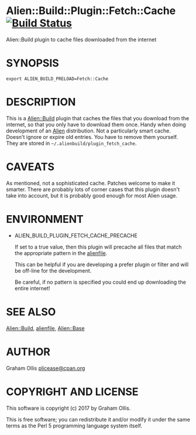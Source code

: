 # Alien::Build::Plugin::Fetch::Cache [![Build Status](https://secure.travis-ci.org/plicease/Alien-Build-Plugin-Fetch-Cache.png)](http://travis-ci.org/plicease/Alien-Build-Plugin-Fetch-Cache)

Alien::Build plugin to cache files downloaded from the internet

# SYNOPSIS

    export ALIEN_BUILD_PRELOAD=Fetch::Cache

# DESCRIPTION

This is a [Alien::Build](https://metacpan.org/pod/Alien::Build) plugin that caches the files that you download from
the internet, so that you only have to download them once.  Handy when doing
development of an [Alien](https://metacpan.org/pod/Alien) distribution.  Not a particularly smart cache.
Doesn't ignore or expire old entries.  You have to remove them yourself.
They are stored in `~/.alienbuild/plugin_fetch_cache`.

# CAVEATS

As mentioned, not a sophisticated cache.  Patches welcome to make it smarter.
There are probably lots of corner cases that this plugin doesn't take into
account, but it is probably good enough for most Alien usage.

# ENVIRONMENT

- ALIEN\_BUILD\_PLUGIN\_FETCH\_CACHE\_PRECACHE

    If set to a true value, then this plugin will precache all files that match the appropriate pattern in the [alienfile](https://metacpan.org/pod/alienfile).

    This can be helpful if you are developing a prefer plugin or filter and will be off-line for the development.

    Be careful, if no pattern is specified you could end up downloading the entire internet!

# SEE ALSO

[Alien::Build](https://metacpan.org/pod/Alien::Build), [alienfile](https://metacpan.org/pod/alienfile), [Alien::Base](https://metacpan.org/pod/Alien::Base)

# AUTHOR

Graham Ollis <plicease@cpan.org>

# COPYRIGHT AND LICENSE

This software is copyright (c) 2017 by Graham Ollis.

This is free software; you can redistribute it and/or modify it under
the same terms as the Perl 5 programming language system itself.
